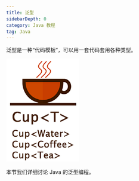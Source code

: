 ```yaml
---
title: 泛型
sidebarDepth: 0
category: Java 教程
tag: Java
---
```


泛型是一种“代码模板”，可以用一套代码套用各种类型。

![java-generics](assets/java-generics.png)

本节我们详细讨论 Java 的泛型编程。

